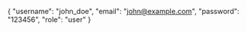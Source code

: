 {
    "username": "john_doe",
    "email": "john@example.com",
    "password": "123456",
    "role": "user"
}
